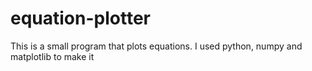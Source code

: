 # equation-plotter
This is a small program that plots equations. I used python, numpy and matplotlib to make it
